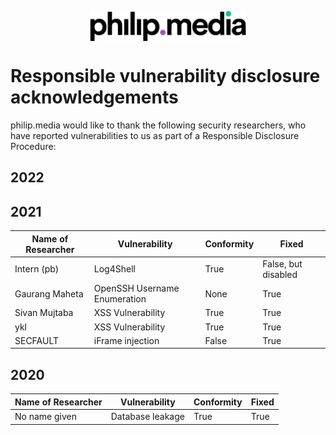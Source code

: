 <p align="center">
<img src="https://raw.githubusercontent.com/philip-media/security-policy/main/pmd.svg" alt="philip.media" width="250" align="center">
</p>

# Responsible vulnerability disclosure acknowledgements

philip.media would like to thank the following security researchers, who have reported vulnerabilities to us as part of a Responsible Disclosure Procedure:

## 2022

## 2021

| Name of Researcher 	| Vulnerability                	| Conformity 	| Fixed 	|
|--------------------	|------------------------------	|------------	|-------	|
| Intern (pb)         | Log4Shell                     | True        | False, but disabled  |
| Gaurang Maheta     	| OpenSSH Username Enumeration 	| None       	| True  	|
| Sivan Mujtaba      	| XSS Vulnerability            	| True        | True  	|
| ykl                	| XSS Vulnerability            	| True        | True  	|
| SECFAULT           	| iFrame injection             	| False      	| True  	|

## 2020

| Name of Researcher 	| Vulnerability                	| Conformity 	| Fixed 	|
|--------------------	|------------------------------	|------------	|-------	|
| No name given     	| Database leakage             	| True       	| True  	|
